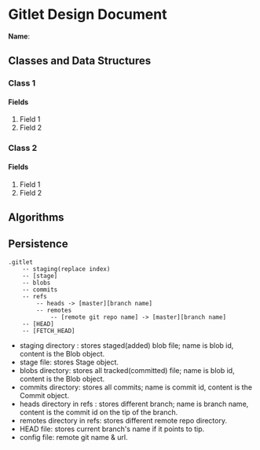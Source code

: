 # Gitlet Design Document

**Name**:

## Classes and Data Structures

### Class 1

#### Fields

1. Field 1
2. Field 2


### Class 2

#### Fields

1. Field 1
2. Field 2


## Algorithms

## Persistence

```
.gitlet
	-- staging(replace index)
	-- [stage]
	-- blobs
	-- commits
	-- refs
		-- heads -> [master][branch name]
		-- remotes
			-- [remote git repo name] -> [master][branch name]
	-- [HEAD]
	-- [FETCH_HEAD]
```
- staging directory : stores staged(added) blob file; name is blob id, content is the Blob object.
- stage file: stores Stage object.
- blobs directory: stores all tracked(committed) file; name is blob id, content is the Blob object.
- commits directory: stores all commits; name is commit id, content is the Commit object.
- heads directory in refs : stores different branch; name is branch name, content is the commit id on the tip of the branch.
- remotes directory in refs: stores different remote repo directory.
- HEAD file: stores current branch's name if it points to tip.
- config file: remote git name & url.
